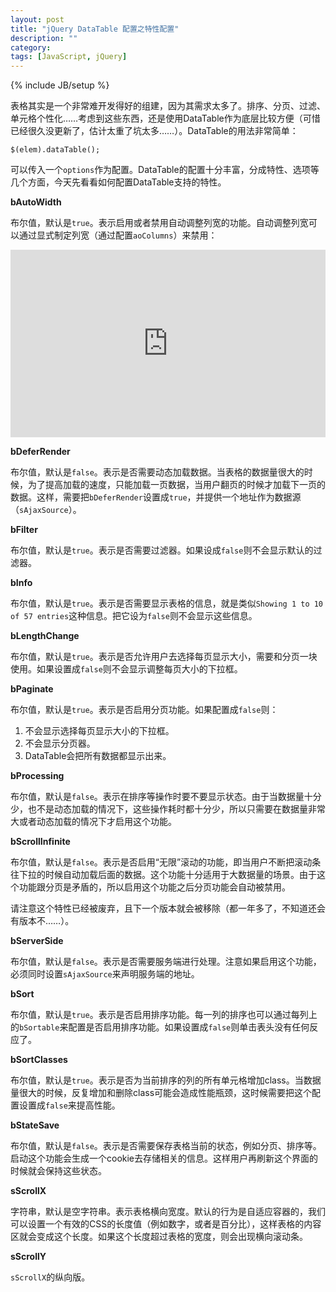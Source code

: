 ```yaml
---
layout: post
title: "jQuery DataTable 配置之特性配置"
description: ""
category: 
tags: [JavaScript, jQuery]
---
```

{% include JB/setup %}

表格其实是一个非常难开发得好的组建，因为其需求太多了。排序、分页、过滤、单元格个性化……考虑到这些东西，还是使用DataTable作为底层比较方便（可惜已经很久没更新了，估计太重了坑太多……）。DataTable的用法非常简单：

    $(elem).dataTable();

可以传入一个`options`作为配置。DataTable的配置十分丰富，分成特性、选项等几个方面，今天先看看如何配置DataTable支持的特性。

**bAutoWidth**

布尔值，默认是`true`。表示启用或者禁用自动调整列宽的功能。自动调整列宽可以通过显式制定列宽（通过配置`aoColumns`）来禁用：

<iframe width="100%" height="300" src="http://jsfiddle.net/hKpX4/embedded/js,html,result/" allowfullscreen="allowfullscreen" frameborder="0"> </iframe>

**bDeferRender**

布尔值，默认是`false`。表示是否需要动态加载数据。当表格的数据量很大的时候，为了提高加载的速度，只能加载一页数据，当用户翻页的时候才加载下一页的数据。这样，需要把`bDeferRender`设置成`true`，并提供一个地址作为数据源（`sAjaxSource`）。

**bFilter**

布尔值，默认是`true`。表示是否需要过滤器。如果设成`false`则不会显示默认的过滤器。

**bInfo**

布尔值，默认是`true`。表示是否需要显示表格的信息，就是类似`Showing 1 to 10 of 57 entries`这种信息。把它设为`false`则不会显示这些信息。

**bLengthChange**

布尔值，默认是`true`。表示是否允许用户去选择每页显示大小，需要和分页一块使用。如果设置成`false`则不会显示调整每页大小的下拉框。

**bPaginate**

布尔值，默认是`true`。表示是否启用分页功能。如果配置成`false`则：

1. 不会显示选择每页显示大小的下拉框。
2. 不会显示分页器。
3. DataTable会把所有数据都显示出来。

**bProcessing**

布尔值，默认是`false`。表示在排序等操作时要不要显示状态。由于当数据量十分少，也不是动态加载的情况下，这些操作耗时都十分少，所以只需要在数据量非常大或者动态加载的情况下才启用这个功能。

**bScrollInfinite**

布尔值，默认是`false`。表示是否启用“无限”滚动的功能，即当用户不断把滚动条往下拉的时候自动加载后面的数据。这个功能十分适用于大数据量的场景。由于这个功能跟分页是矛盾的，所以启用这个功能之后分页功能会自动被禁用。

请注意这个特性已经被废弃，且下一个版本就会被移除（都一年多了，不知道还会有版本不……）。

**bServerSide**

布尔值，默认是`false`。表示是否需要服务端进行处理。注意如果启用这个功能，必须同时设置`sAjaxSource`来声明服务端的地址。

**bSort**

布尔值，默认是`true`。表示是否启用排序功能。每一列的排序也可以通过每列上的`bSortable`来配置是否启用排序功能。如果设置成`false`则单击表头没有任何反应了。

**bSortClasses**

布尔值，默认是`true`。表示是否为当前排序的列的所有单元格增加class。当数据量很大的时候，反复增加和删除class可能会造成性能瓶颈，这时候需要把这个配置设置成`false`来提高性能。

**bStateSave**

布尔值，默认是`false`。表示是否需要保存表格当前的状态，例如分页、排序等。启动这个功能会生成一个cookie去存储相关的信息。这样用户再刷新这个界面的时候就会保持这些状态。

**sScrollX**

字符串，默认是空字符串。表示表格横向宽度。默认的行为是自适应容器的，我们可以设置一个有效的CSS的长度值（例如数字，或者是百分比），这样表格的内容区就会变成这个长度。如果这个长度超过表格的宽度，则会出现横向滚动条。

**sScrollY**

`sScrollX`的纵向版。
